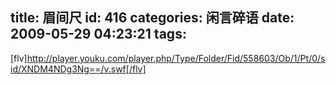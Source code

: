 title: 眉间尺
id: 416
categories: 闲言碎语
date: 2009-05-29 04:23:21
tags:
---

[flv]http://player.youku.com/player.php/Type/Folder/Fid/558603/Ob/1/Pt/0/sid/XNDM4NDg3Ng==/v.swf[/flv]

